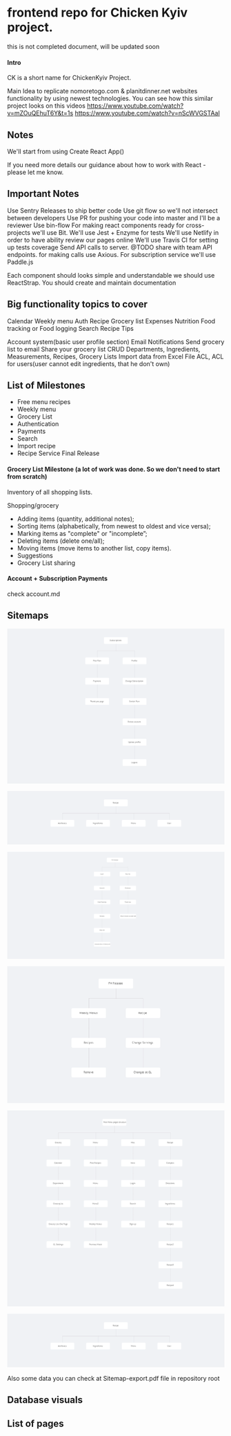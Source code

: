 # frontend repo for Chicken Kyiv project.

this is not completed document, will be updated soon

#### Intro
CK is a short name for ChickenKyiv Project.

Main Idea to replicate nomoretogo.com & planitdinner.net websites functionality by using newest technologies.
You can see how this similar project looks on this videos
https://www.youtube.com/watch?v=mZOuQEhuT6Y&t=1s
https://www.youtube.com/watch?v=nScWVGSTAaI



## Notes

We'll start from using Create React App()

If you need more details our guidance about how to work with React - please let me know.


## Important Notes
Use Sentry Releases to ship better code
Use git flow so we'll not intersect between developers
Use PR for pushing your code into master and I'll be a reviewer
Use bin-flow
For making react components ready for cross-projects we'll use Bit.
We'll use Jest + Enzyme for tests
We'll use Netlify in order to have ability review our pages online
We'll use Travis CI for setting up tests coverage
Send API calls to server. @TODO share with team API endpoints. for making calls use Axious.
For subscription service we'll use Paddle.js

Each component should looks simple and understandable
we should use ReactStrap.
You should create and maintain documentation

## Big functionality topics to cover
Calendar
Weekly menu
Auth
Recipe
Grocery list
Expenses
Nutrition
Food tracking or Food logging
Search
Recipe
Tips


Account system(basic user profile section)
Email Notifications
Send grocery list to email
Share your grocery list
CRUD Departments, Ingredients, Measurements, Recipes, Grocery Lists
Import data from Excel File
ACL, ACL for users(user cannot edit ingredients, that he don't own)

## List of Milestones

- Free menu recipes
- Weekly menu
- Grocery List
- Authentication
- Payments
- Search
- Import recipe
- Recipe Service Final Release




#### Grocery List Milestone (a lot of work was done. So we don't need to start from scratch)

Inventory of all shopping lists.

Shopping/grocery
- Adding items (quantity, additional notes);
- Sorting items (alphabetically, from newest to oldest and vice versa);
- Marking items as "complete" or "incomplete”;
- Deleting items (delete one/all);
- Moving items (move items to another list, copy items).
- Suggestions
- Grocery List sharing



#### Account + Subscription Payments
check account.md


## Sitemaps

![Simple Subscription Flow](https://github.com/ChickenKyiv/creative/blob/master/schemes-sitemaps/099a7735f717498faaa8731f55654fa7.png)

![Simple Structure of Recipe component](https://github.com/ChickenKyiv/creative/blob/master/schemes-sitemaps/25c30222db7c453599438292bd469fc6.png)

![Simple sitemap for pages](https://github.com/ChickenKyiv/creative/blob/master/schemes-sitemaps/b9e3a0b6e8444c6f86a99342ae90030f.png)

![Free menu relese structure](https://github.com/ChickenKyiv/creative/blob/master/schemes-sitemaps/c0ae724e5d2a4635ab5994821ac88e95.png)

![Release 0 of our project(pages/components)](https://github.com/ChickenKyiv/creative/blob/master/schemes-sitemaps/b33e2daee0cb4c1e9f27c4fc3399ff0d.png)


![Whole Structure of our project](https://github.com/ChickenKyiv/creative/blob/master/schemes-sitemaps/25c30222db7c453599438292bd469fc6.png)

Also some data you can check at Sitemap-export.pdf file in repository root

## Database visuals

## List of pages
